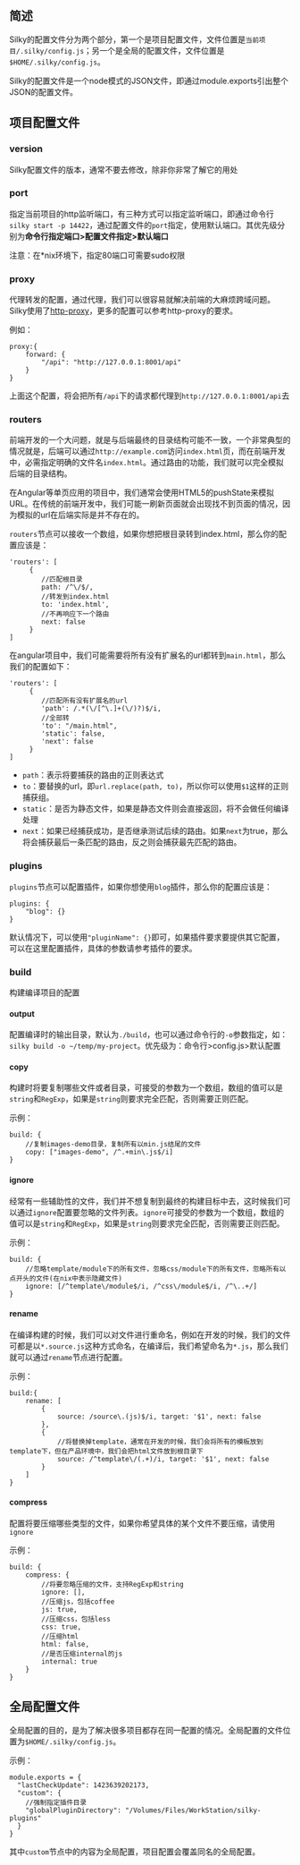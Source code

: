 
## 简述

Silky的配置文件分为两个部分，第一个是项目配置文件，文件位置是`当前项目/.silky/config.js`；另一个是全局的配置文件，文件位置是`$HOME/.silky/config.js`。

Silky的配置文件是一个node模式的JSON文件，即通过module.exports引出整个JSON的配置文件。

## 项目配置文件

### version

Silky配置文件的版本，通常不要去修改，除非你非常了解它的用处

### port

指定当前项目的http监听端口，有三种方式可以指定监听端口，即通过命令行`silky start -p 14422`，通过配置文件的`port`指定，使用默认端口。其优先级分别为**命令行指定端口>配置文件指定>默认端口**

注意：在*nix环境下，指定80端口可需要sudo权限

### proxy

代理转发的配置，通过代理，我们可以很容易就解决前端的大麻烦跨域问题。Silky使用了[http-proxy](https://github.com/steve-jansen/json-proxy)，更多的配置可以参考http-proxy的要求。

例如：

```
proxy:{
	forward: {
		"/api": "http://127.0.0.1:8001/api"
	}
}
```

上面这个配置，将会把所有`/api`下的请求都代理到`http://127.0.0.1:8001/api`去

### routers

前端开发的一个大问题，就是与后端最终的目录结构可能不一致，一个非常典型的情况就是，后端可以通过`http://example.com`访问`index.html`页，而在前端开发中，必需指定明确的文件名`index.html`。通过路由的功能，我们就可以完全模拟后端的目录结构。

在Angular等单页应用的项目中，我们通常会使用HTML5的pushState来模拟URL。在传统的前端开发中，我们可能一刷新页面就会出现找不到页面的情况，因为模拟的url在后端实际是并不存在的。

`routers`节点可以接收一个数组，如果你想把根目录转到index.html，那么你的配置应该是：

	'routers': [
		 {
		 	//匹配根目录
		    path: /^\/$/, 
		    //转发到index.html
		    to: 'index.html', 
		    //不再响应下一个路由
		    next: false
		 }
	]


在angular项目中，我们可能需要将所有没有扩展名的url都转到`main.html`，那么我们的配置如下：

	'routers': [
		 {
		 	//匹配所有没有扩展名的url
		    'path': /.*(\/[^\.]+(\/)?)$/i,
		    //全部转
		    'to': "/main.html",
		    'static': false,
		    'next': false
		 }
	]
	
* `path`：表示将要捕获的路由的正则表达式
* `to`：要替换的url，即`url.replace(path, to)`，所以你可以使用`$1`这样的正则捕获组。
* `static`：是否为静态文件，如果是静态文件则会直接返回，将不会做任何编译处理
* `next`：如果已经捕获成功，是否继承测试后续的路由。如果`next`为true，那么将会捕获最后一条匹配的路由，反之则会捕获最先匹配的路由。

### plugins

`plugins`节点可以配置插件，如果你想使用`blog`插件，那么你的配置应该是：

    plugins: {
        "blog": {}
    }
    
默认情况下，可以使用`"pluginName": {}`即可，如果插件要求要提供其它配置，可以在这里配置插件，具体的参数请参考插件的要求。

### build

构建编译项目的配置

#### output

配置编译时的输出目录，默认为`./build`，也可以通过命令行的`-o`参数指定，如：`silky build -o ~/temp/my-project`。优先级为：命令行>config.js>默认配置

#### copy

构建时将要复制哪些文件或者目录，可接受的参数为一个数组，数组的值可以是`string`和`RegExp`，如果是`string`则要求完全匹配，否则需要正则匹配。

示例：

	build: {
	    //复制images-demo目录，复制所有以min.js结尾的文件
	    copy: ["images-demo", /^.+min\.js$/i]
	}
        

#### ignore

经常有一些辅助性的文件，我们并不想复制到最终的构建目标中去，这时候我们可以通过`ignore`配置要忽略的文件列表。`ignore`可接受的参数为一个数组，数组的值可以是`string`和`RegExp`，如果是`string`则要求完全匹配，否则需要正则匹配。

示例：

	build: {
		//忽略template/module下的所有文件，忽略css/module下的所有文件，忽略所有以点开头的文件(在nix中表示隐藏文件)
	    ignore: [/^template\/module$/i, /^css\/module$/i, /^\..+/]
	}

#### rename

在编译构建的时候，我们可以对文件进行重命名，例如在开发的时候，我们的文件可都是以`*.source.js`这种方式命名，在编译后，我们希望命名为`*.js`，那么我们就可以通过`rename`节点进行配置。

示例：

	build:{
        rename: [
            {
                source: /source\.(js)$/i, target: '$1', next: false
            },
            {
            	//将替换掉template，通常在开发的时候，我们会将所有的模板放到template下，但在产品环境中，我们会把html文件放到根目录下
                source: /^template\/(.+)/i, target: '$1', next: false
            }
        ]
	}


#### compress

配置将要压缩哪些类型的文件，如果你希望具体的某个文件不要压缩，请使用`ignore`

示例：

	build: {
        compress: {
            //将要忽略压缩的文件，支持RegExp和string
            ignore: [],
            //压缩js，包括coffee
            js: true,
            //压缩css，包括less
            css: true,
            //压缩html
            html: false,
            //是否压缩internal的js
            internal: true
        }
    }

## 全局配置文件

全局配置的目的，是为了解决很多项目都存在同一配置的情况。全局配置的文件位置为`$HOME/.silky/config.js`。

示例：

	module.exports = {
	  "lastCheckUpdate": 1423639202173,
	  "custom": {
	  	//强制指定插件目录
	    "globalPluginDirectory": "/Volumes/Files/WorkStation/silky-plugins"
	  }
	}
	
其中`custom`节点中的内容为全局配置，项目配置会覆盖同名的全局配置。